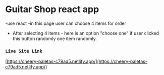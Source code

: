 # Guitar Shop react app

-use react
-in this page user can choose 4 items for order
- After selecting 4 items - here is an option "choose one" if user clicked this button randomly one item randomly.

### `Live Site Link` 

[https://cheery-paletas-c79ad5.netlify.app/](https://cheery-paletas-c79ad5.netlify.app/)
